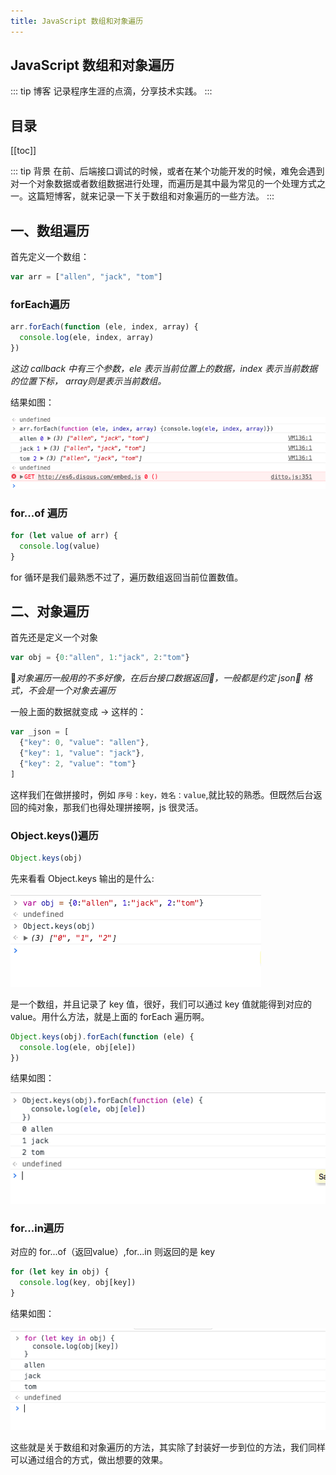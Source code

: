 ```yaml
---
title: JavaScript 数组和对象遍历
---
```

## JavaScript 数组和对象遍历
::: tip 博客
记录程序生涯的点滴，分享技术实践。
:::

## 目录
[[toc]]

::: tip 背景
在前、后端接口调试的时候，或者在某个功能开发的时候，难免会遇到对一个对象数据或者数组数据进行处理，而遍历是其中最为常见的一个处理方式之一。这篇短博客，就来记录一下关于数组和对象遍历的一些方法。
:::

## 一、数组遍历

首先定义一个数组：

```js
var arr = ["allen", "jack", "tom"]
```
### forEach遍历

```js
arr.forEach(function (ele, index, array) {
  console.log(ele, index, array)
})
```

*这边 callback 中有三个参数，ele 表示当前位置上的数据，index 表示当前数据的位置下标， array则是表示当前数组。*

结果如图：

![图片描述](../../.vuepress/public/js/2018-05-26_14-08-06.png)

### for...of 遍历
``` js
for (let value of arr) {
  console.log(value)
}
```

for 循环是我们最熟悉不过了，遍历数组返回当前位置数值。

## 二、对象遍历

首先还是定义一个对象

``` js
var obj = {0:"allen", 1:"jack", 2:"tom"}
```

*对象遍历一般用的不多好像，在后台接口数据返回，一般都是约定 json 格式，不会是一个对象去遍历*

一般上面的数据就变成 -> 这样的：

```js
var _json = [
  {"key": 0, "value": "allen"},
  {"key": 1, "value": "jack"},
  {"key": 2, "value": "tom"}
]
```
这样我们在做拼接时，例如 `序号：key，姓名：value`,就比较的熟悉。但既然后台返回的纯对象，那我们也得处理拼接啊，js 很灵活。

### Object.keys()遍历

```js
Object.keys(obj)
```

先来看看 Object.keys 输出的是什么:

![图片描述](../../.vuepress/public/js/2018-05-26_14-26-04.png)

是一个数组，并且记录了 key 值，很好，我们可以通过 key 值就能得到对应的 value。用什么方法，就是上面的 forEach 遍历啊。

```js
Object.keys(obj).forEach(function (ele) {
  console.log(ele, obj[ele])
})
```
结果如图：

![图片描述](../../.vuepress/public/js/2018-05-26_14-30-02.png)

### for...in遍历

对应的 for...of（返回value）,for...in 则返回的是 key

```js
for (let key in obj) {
  console.log(key, obj[key])
}
```
结果如图：

![图片描述](../../.vuepress/public/js/2018-05-26_14-34-10.png)

这些就是关于数组和对象遍历的方法，其实除了封装好一步到位的方法，我们同样可以通过组合的方式，做出想要的效果。
